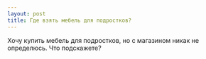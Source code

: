 ```yaml
---
layout: post 
title: Где взять мебель для подростков? 
--- 
```

Хочу купить мебель для подростков, но с магазином никак не определюсь. Что подскажете?